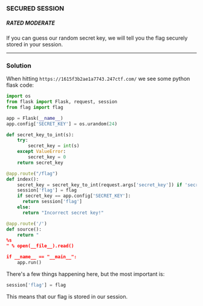 ### SECURED SESSION
##### RATED MODERATE
If you can guess our random secret key, we will tell you the flag securely stored in your session.
___
### Solution
When hitting `https://1615f3b2ae1a7743.247ctf.com/` we see some python flask code:
```python
import os
from flask import Flask, request, session
from flag import flag

app = Flask(__name__)
app.config['SECRET_KEY'] = os.urandom(24)

def secret_key_to_int(s):
    try:
        secret_key = int(s)
    except ValueError:
        secret_key = 0
    return secret_key

@app.route("/flag")
def index():
    secret_key = secret_key_to_int(request.args['secret_key']) if 'secret_key' in request.args else None
    session['flag'] = flag
    if secret_key == app.config['SECRET_KEY']:
      return session['flag']
    else:
      return "Incorrect secret key!"

@app.route('/')
def source():
    return "
%s
" % open(__file__).read()

if __name__ == "__main__":
    app.run()
```
There's a few things happening here, but the most important is:
```python
session['flag'] = flag
```
This means that our flag is stored in our session.


